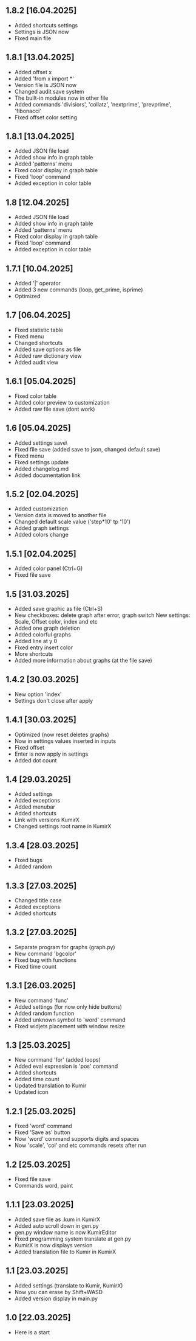 ## 1.8.2 [16.04.2025]
- Added shortcuts settings
- Settings is JSON now
- Fixed main file

## 1.8.1 [13.04.2025]
- Added offset x
- Added 'from x import *'
- Version file is JSON now
- Changed audit save system
- The built-in modules now in other file
- Added commands 'divisiors', 'collatz', 'nextprime', 'prevprime', 'fibonacci'
- Fixed offset color setting

## 1.8.1 [13.04.2025]
- Added JSON file load
- Added show info in graph table
- Added 'patterns' menu
- Fixed color display in graph table
- Fixed 'loop' command
- Added exception in color table

## 1.8 [12.04.2025]
- Added JSON file load
- Added show info in graph table
- Added 'patterns' menu
- Fixed color display in graph table
- Fixed 'loop' command
- Added exception in color table

## 1.7.1 [10.04.2025]
- Added '|' operator
- Added 3 new commands (loop, get_prime, isprime)
- Optimized

## 1.7 [06.04.2025]
- Fixed statistic table
- Fixed menu
- Changed shortcuts
- Added save options as file
- Added raw dictionary view
- Added audit view

## 1.6.1 [05.04.2025]
- Fixed color table
- Added color preview to customization
- Added raw file save (dont work)

## 1.6 [05.04.2025]
- Added settings save\
- Fixed file save (added save to json, changed default save)
- Fixed menu
- Fixed settings update
- Added changelog.md
- Added documentation link

## 1.5.2 [02.04.2025]
- Added customization
- Version data is moved to another file
- Changed default scale value ('step*10' tp '10')
- Added graph settings
- Added colors change

## 1.5.1 [02.04.2025]
- Added color panel (Ctrl+G)
- Fixed file save

## 1.5 [31.03.2025]
- Added save graphic as file (Ctrl+S)
- New checkboxes: delete graph after error, graph switch New settings: Scale, Offset color, index and etc
- Added one graph deletion
- Added colorful graphs
- Added line at y 0
- Fixed entry insert color
- More shortcuts
- Added more information about graphs (at the file save)

## 1.4.2 [30.03.2025]
- New option 'index'
- Settings don't close after apply

## 1.4.1 [30.03.2025]
- Optimized (now reset deletes graphs)
- Now in settings values inserted in inputs
- Fixed offset
- Enter is now apply in settings
- Added dot count

## 1.4 [29.03.2025]
- Added settings
- Added exceptions
- Added menubar
- Added shortcuts
- Link with versions KumirX
- Changed settings root name in KumirX

## 1.3.4 [28.03.2025]
- Fixed bugs
- Added random

## 1.3.3 [27.03.2025]
- Changed title case
- Added exceptions
- Added shortcuts

## 1.3.2 [27.03.2025]
- Separate program for graphs (graph.py)
- New command 'bgcolor'
- Fixed bug with functions
- Fixed time count

## 1.3.1 [26.03.2025]
- New command 'func'
- Added settings (for now only hide buttons)
- Added random function
- Added unknown symbol to 'word' command
- Fixed widjets placement with window resize

## 1.3 [25.03.2025]
- New command 'for' (added loops)
- Added eval expression is 'pos' command
- Added shortcuts
- Added time count
- Updated translation to Kumir
- Updated icon

## 1.2.1 [25.03.2025]
- Fixed 'word' command
- Fixed 'Save as' button
- Now 'word' command supports digits and spaces
- Now 'scale', 'col' and etc commands resets after run

## 1.2 [25.03.2025]
- Fixed file save
- Commands word, paint

## 1.1.1 [23.03.2025]
- Added save file as .kum in KumirX
- Added auto scroll down in gen.py
- gen.py window name is now KumirEditor
- Fixed programming system translate at gen.py
- KumirX is now displays version
- Added translation file to Kumir in KumirX

## 1.1 [23.03.2025]
- Added settings (translate to Kumir, KumirX)
- Now you can erase by Shift+WASD
- Added version display in main.py

## 1.0 [22.03.2025]
- Here is a start
